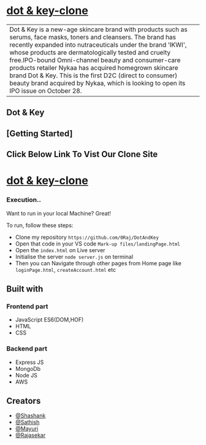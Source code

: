 # [dot & key-clone](https://dontandkey.netlify.app/)

<table>
<tr>
<td>
Dot & Key is a new-age skincare brand with products such as serums, face masks, toners and cleansers. The brand has recently expanded into nutraceuticals under the brand 'IKWI', whose products are dermatologically tested and cruelty free.IPO-bound Omni-channel beauty and consumer-care products retailer Nykaa has acquired homegrown skincare brand Dot & Key. This is the first D2C (direct to consumer) beauty brand acquired by Nykaa, which is looking to open its IPO issue on October 28.
</td>
</tr>
</table>

## Dot & Key

## [Getting Started]
## Click Below Link To Vist Our Clone Site
# [dot & key-clone](https://dontandkey.netlify.app/)

### Execution..
Want to run in your local Machine? Great!

To run, follow these steps:

- Clone my repository `https://github.com/0Raj/DotAndKey`
- Open that code in your VS code `Mark-up files/landingPage.html`
- Open the `index.html` on Live server
- Initialise the server `node server.js` on terminal
- Then you can Navigate through other pages from Home page like `loginPage.html`, `createAccount.html` etc


## Built with 
### Frontend part

- JavaScript ES6(DOM,HOF)
- HTML
- CSS

### Backend part
- Express JS
- MongoDb
- Node JS
- AWS
## Creators


- [@Shashank](https://github.com/salove16)
- [@Sathish](https://github.com/satishkumarojha)
- [@Mayuri](https://github.com/mayuri3598)
- [@Rajasekar](https://github.com/0Raj)

